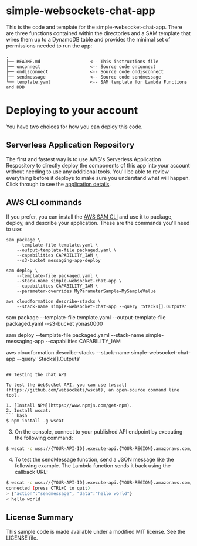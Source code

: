 # simple-websockets-chat-app

This is the code and template for the simple-websocket-chat-app.  There are three functions contained within the directories and a SAM template that wires them up to a DynamoDB table and provides the minimal set of permissions needed to run the app:

```
.
├── README.md                   <-- This instructions file
├── onconnect                   <-- Source code onconnect
├── ondisconnect                <-- Source code ondisconnect
├── sendmessage                 <-- Source code sendmessage
└── template.yaml               <-- SAM template for Lambda Functions and DDB
```


# Deploying to your account

You have two choices for how you can deploy this code.

## Serverless Application Repository

The first and fastest way is to use AWS's Serverless Application Respository to directly deploy the components of this app into your account without needing to use any additional tools. You'll be able to review everything before it deploys to make sure you understand what will happen.  Click through to see the [application details](https://serverlessrepo.aws.amazon.com/applications/arn:aws:serverlessrepo:us-east-1:729047367331:applications~simple-websockets-chat-app).

## AWS CLI commands

If you prefer, you can install the [AWS SAM CLI](https://docs.aws.amazon.com/serverless-application-model/latest/developerguide/serverless-sam-cli-install.html) and use it to package, deploy, and describe your application.  These are the commands you'll need to use:

```
sam package \
    --template-file template.yaml \
    --output-template-file packaged.yaml \
    --capabilities CAPABILITY_IAM \
    --s3-bucket messaging-app-deploy

sam deploy \
    --template-file packaged.yaml \
    --stack-name simple-websocket-chat-app \
    --capabilities CAPABILITY_IAM \
    --parameter-overrides MyParameterSample=MySampleValue

aws cloudformation describe-stacks \
    --stack-name simple-websocket-chat-app --query 'Stacks[].Outputs'
``````
sam package --template-file template.yaml --output-template-file packaged.yaml --s3-bucket yonas0000

sam deploy --template-file packaged.yaml --stack-name simple-messaging-app --capabilities CAPABILITY_IAM

aws cloudformation describe-stacks --stack-name simple-websocket-chat-app --query 'Stacks[].Outputs'
```

## Testing the chat API

To test the WebSocket API, you can use [wscat](https://github.com/websockets/wscat), an open-source command line tool.

1. [Install NPM](https://www.npmjs.com/get-npm).
2. Install wscat:
``` bash
$ npm install -g wscat
```
3. On the console, connect to your published API endpoint by executing the following command:
``` bash
$ wscat -c wss://{YOUR-API-ID}.execute-api.{YOUR-REGION}.amazonaws.com/{STAGE}
```
4. To test the sendMessage function, send a JSON message like the following example. The Lambda function sends it back using the callback URL: 
``` bash
$ wscat -c wss://{YOUR-API-ID}.execute-api.{YOUR-REGION}.amazonaws.com/prod
connected (press CTRL+C to quit)
> {"action":"sendmessage", "data":"hello world"}
< hello world
```

## License Summary

This sample code is made available under a modified MIT license. See the LICENSE file.
